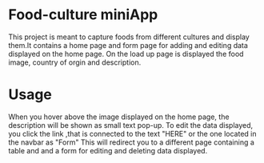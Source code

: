# Food-culture miniApp
This project is meant to capture foods from different cultures and display them.It contains a home page and form page for adding and editing data displayed on the home page.
On the load up page is displayed the food image, country of orgin and description.

# Usage 
When you hover above the image displayed on the home page, the description will be shown as small text pop-up.
To edit the data displayed, you click the link ,that is connected to the text "HERE" or the one located in the navbar as "Form"
This will redirect you to a different page containing a table and and a form for editing and deleting data displayed.